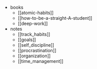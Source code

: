 - books
	- [[atomic-habits]]
	- [[how-to-be-a-straight-A-student]]
	- [[deep-work]]
- notes
	- [[track_habits]]
	- [[goals]]
	- [[self_discipline]]
	- [[procrastination]]
	- [[organization]]
	- [[time_management]]